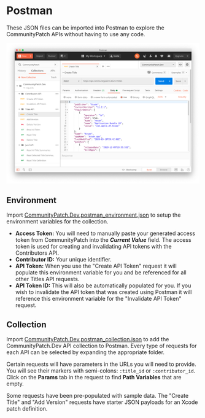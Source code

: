 # Postman

These JSON files can be imported into Postman to explore the CommunityPatch APIs without having to use any code.

![Postman Collection Screenshot](../images/Postman-Collection.png)

## Environment

Import [CommunityPatch.Dev.postman_environment.json](CommunityPatch.Dev.postman_environment.json) to setup the environment variables for the collection.

- **Access Token:** You will need to manually paste your generated access token from CommunityPatch into the _**Current Value**_ field. The access token is used for creating and invalidating API tokens with the Contributors API.
- **Contributor ID:** Your unique identifier.
- **API Token:** When you use the "Create API Token" request it will populate this environment variable for you and be referenced for all other Titles API requests.
- **API Token ID:** This will also be automatically populated for you. If you wish to invalidate the API token that was created using Postman it will reference this environment variable for the "Invalidate API Token" request.

## Collection

Import [CommunityPatch.Dev.postman_collection.json](CommunityPatch.Dev.postman_collection.json) to add the CommunityPatch.Dev API collection to Postman. Every type of requests for each API can be selected by expanding the appropriate folder.

Certain requests will have parameters in the URLs you will need to provide. You will see their markers with semi-colons: `:title_id` or `:contributor_id`. Click on the **Params** tab in the request to find **Path Variables** that are empty.

Some requests have been pre-populated with sample data. The "Create Title" and "Add Version" requests have starter JSON payloads for an Xcode patch definition.
